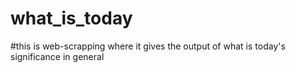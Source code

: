 # what_is_today

#this is web-scrapping where it gives the output of what is today's significance in general
